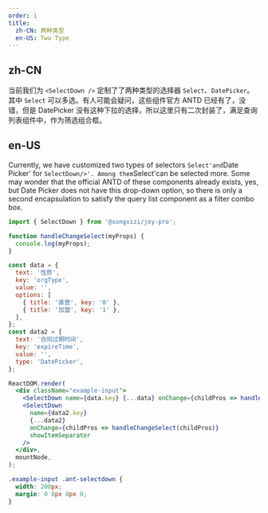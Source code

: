 ```yaml
---
order: 1
title:
  zh-CN: 两种类型
  en-US: Two Type
---
```


## zh-CN

当前我们为 `<SelectDown />` 定制了了两种类型的选择器 `Select`、`DatePicker`。其中 `Select` 可以多选。有人可能会疑问，这些组件官方 ANTD 已经有了，没错，但是 DatePicker 没有这种下拉的选择，所以这里只有二次封装了，满足查询列表组件中，作为筛选组合框。

## en-US

Currently, we have customized two types of selectors `Select'and`Date Picker' for `SelectDown/>'. Among them`Select'can be selected more. Some may wonder that the official ANTD of these components already exists, yes, but Date Picker does not have this drop-down option, so there is only a second encapsulation to satisfy the query list component as a filter combo box.

```jsx
import { SelectDown } from '@songxizi/joy-pro';

function handleChangeSelect(myProps) {
  console.log(myProps);
}

const data = {
  text: '性质',
  key: 'orgType',
  value: '',
  options: [
    { title: '直营', key: '0' },
    { title: '加盟', key: '1' },
  ],
};
const data2 = {
  text: '合同过期时间',
  key: 'expireTime',
  value: '',
  type: 'DatePicker',
};

ReactDOM.render(
  <div className="example-input">
    <SelectDown name={data.key} {...data} onChange={childPros => handleChangeSelect(childPros)} />
    <SelectDown
      name={data2.key}
      {...data2}
      onChange={childPros => handleChangeSelect(childPros)}
      showItemSeparator
    />
  </div>,
  mountNode,
);
```

```css
.example-input .ant-selectdown {
  width: 200px;
  margin: 0 8px 8px 0;
}
```
